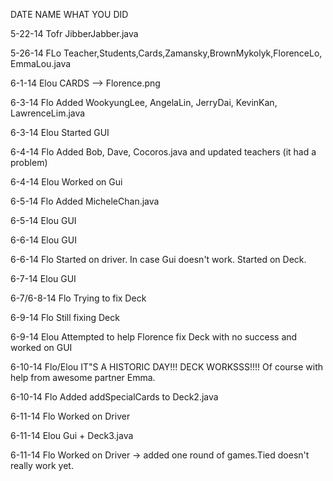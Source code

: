 DATE		NAME		WHAT YOU DID

5-22-14		Tofr		JibberJabber.java

5-26-14		FLo			Teacher,Students,Cards,Zamansky,BrownMykolyk,FlorenceLo, EmmaLou.java 

6-1-14		Elou		CARDS --> Florence.png

6-3-14 		Flo		Added WookyungLee, AngelaLin, JerryDai, KevinKan, LawrenceLim.java

6-3-14		Elou		Started GUI

6-4-14		Flo		Added Bob, Dave, Cocoros.java and updated teachers (it had a problem)

6-4-14		Elou		Worked on Gui

6-5-14		Flo		Added MicheleChan.java

6-5-14		Elou		GUI

6-6-14		Elou		GUI

6-6-14		Flo		Started on driver. In case Gui doesn't work. Started on Deck.

6-7-14		Elou		GUI

6-7/6-8-14	Flo		Trying to fix Deck

6-9-14 		Flo		Still fixing Deck

6-9-14		Elou		Attempted to help Florence fix Deck with no success and worked on GUI

6-10-14		Flo/Elou	IT"S A HISTORIC DAY!!! DECK WORKSSS!!!! Of course with help from awesome partner Emma. 

6-10-14		Flo		Added addSpecialCards to Deck2.java

6-11-14 	Flo		Worked on Driver

6-11-14		Elou		Gui + Deck3.java

6-11-14		Flo		Worked on Driver -> added one round of games.Tied doesn't really work yet.


